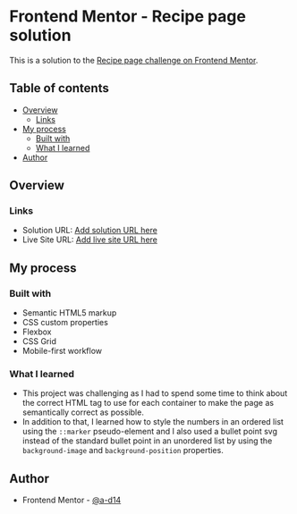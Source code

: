 # Frontend Mentor - Recipe page solution

This is a solution to the [Recipe page challenge on Frontend Mentor](https://www.frontendmentor.io/challenges/recipe-page-KiTsR8QQKm).
## Table of contents

- [Overview](#overview)
  - [Links](#links)
- [My process](#my-process)
  - [Built with](#built-with)
  - [What I learned](#what-i-learned)
- [Author](#author)


## Overview

### Links

- Solution URL: [Add solution URL here](https://github.com/a-d14/recipe-page-frontend-mentor)
- Live Site URL: [Add live site URL here](https://a-d14.github.io/recipe-page-frontend-mentor/)

## My process

### Built with

- Semantic HTML5 markup
- CSS custom properties
- Flexbox
- CSS Grid
- Mobile-first workflow

### What I learned
- This project was challenging as I had to spend some time to think about the correct HTML tag to use for each container to make the page as semantically correct as possible.
- In addition to that, I learned how to style the numbers in an ordered list using the ```::marker``` pseudo-element and I also used a bullet point svg instead of the standard bullet point in an unordered list by using the ```background-image``` and ```background-position``` properties.

## Author
- Frontend Mentor - [@a-d14](https://www.frontendmentor.io/profile/a-d14)

